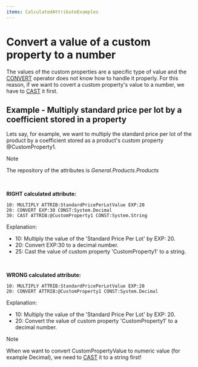 ```yaml
---
items: CalculatedAttributeExamples
---
```


# Convert a value of a custom property to a number

The values of the custom properties are a specific type of value and the [CONVERT](../operators/convert.md) operator does not know how to handle it properly. For this reason, if we want to covert a custom property's value to a number, we have to [CAST](../operators/cast.md) it first. 


## Example - Multiply standard price per lot by a coefficient stored in a property


Lets say, for example, we want to multiply the standard price per lot of the product by a coefficient stored as a product's custom property @CustomProperty1. 

> [!NOTE]
> The repository of the attributes is *General.Products.Products*

<br/>

**RIGHT calculated attribute:**

```
10: MULTIPLY ATTRIB:StandardPricePerLotValue EXP:20
20: CONVERT EXP:30 CONST:System.Decimal
30: CAST ATTRIB:@CustomProperty1 CONST:System.String
```


Explanation:

- 10: Multiply the value of the 'Standard Price Per Lot' by EXP: 20.
- 20: Convert EXP:30 to a decimal number.
- 25: Cast the value of custom property 'CustomProperty1' to a string.


<br/>

**WRONG calculated attribute:**

```
10: MULTIPLY ATTRIB:StandardPricePerLotValue EXP:20
20: CONVERT ATTRIB:@CustomProperty1 CONST:System.Decimal
```


Explanation:

- 10: Multiply the value of the 'Standard Price Per Lot' by EXP: 20.
- 20: Convert the value of custom property 'CustomProperty1' to a decimal number.



> [!NOTE]
> When we want to convert CustomPropertyValue to numeric value (for example Decimal), we need to [CAST](../operators/cast.md) it to a string first!
